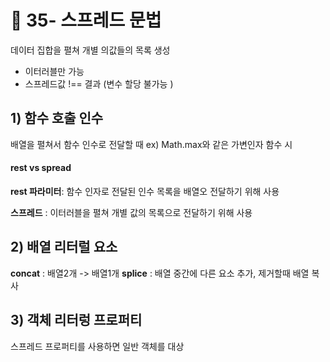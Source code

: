 # 📒 35- 스프레드 문법

데이터 집합을 펼쳐 개별 의값들의 목록 생성 

- 이터러블만 가능
- 스프레드값 !== 결과 (변수 할당 불가능 )

## 1) 함수 호출 인수
배열을 펼쳐서 함수 인수로 전달할 때
ex) Math.max와 같은 가변인자 함수 시


#### rest vs spread
**rest 파라미터**: 함수 인자로 전달된 인수 목록을 배열오 전달하기 위해 사용

**스프레드** : 이터러블을 펼쳐 개별 값의 목록으로 전달하기 위해 사용

## 2) 배열 리터럴 요소
**concat** : 배열2개 -> 배열1개
**splice** : 배열 중간에 다른 요소 추가, 제거할때
배열 복사

## 3) 객체 리터렁 프로퍼티
스프레드 프로퍼티를 사용하면 일반 객체를 대상
